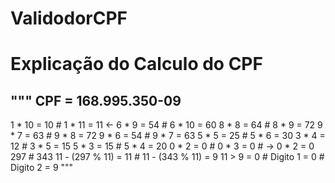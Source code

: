 # ValidodorCPF

# Explicação do Calculo do CPF
"""
CPF = 168.995.350-09
------------------------------------------------
1 * 10 = 10           #    1 * 11 = 11 <-
6 * 9  = 54           #    6 * 10 = 60
8 * 8  = 64           #    8 *  9 = 72
9 * 7  = 63           #    9 *  8 = 72
9 * 6  = 54           #    9 *  7 = 63
5 * 5  = 25           #    5 *  6 = 30
3 * 4  = 12           #    3 *  5 = 15
5 * 3  = 15           #    5 *  4 = 20
0 * 2  = 0            #    0 *  3 = 0
                      # -> 0 *  2 = 0
         297          #             343
11 - (297 % 11) = 11  #     11 - (343 % 11) = 9
11 > 9 = 0            #
Digito 1 = 0          #   Digito 2 = 9
"""
